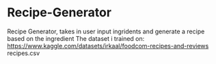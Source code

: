 # Recipe-Generator
Recipe Generator, takes in user input ingridents and generate a recipe based on the ingredient
The dataset i trained on: 
https://www.kaggle.com/datasets/irkaal/foodcom-recipes-and-reviews
recipes.csv
